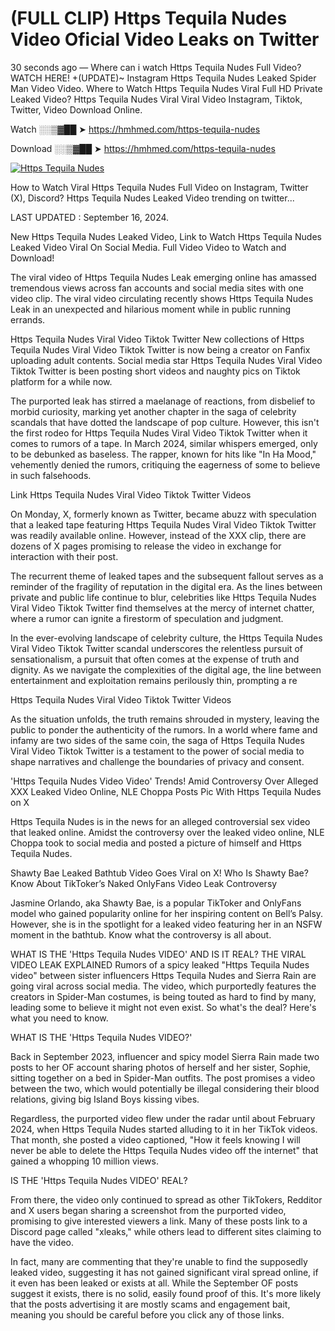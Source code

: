 # (FULL CLIP) Https Tequila Nudes Video Oficial Video Leaks on Twitter

30 seconds ago — Where can i watch Https Tequila Nudes Full Video? WATCH HERE! +(UPDATE)~ Instagram Https Tequila Nudes Leaked Spider Man Video Video. Where to Watch Https Tequila Nudes Viral Full HD Private Leaked Video? Https Tequila Nudes Viral Viral Video Instagram, Tiktok, Twitter, Video Download Online.

Watch ░░▒▓██ ➤ https://hmhmed.com/https-tequila-nudes

Download ░░▒▓██ ➤ https://hmhmed.com/https-tequila-nudes

[![Https Tequila Nudes](https://i.imgur.com/dJHk4Zq.gif)](https://hmhmed.com/https-tequila-nudes)

How to Watch Viral Https Tequila Nudes Full Video on Instagram, Twitter (X), Discord? Https Tequila Nudes Leaked Video trending on twitter...

LAST UPDATED : September 16, 2024.

New Https Tequila Nudes Leaked Video, Link to Watch Https Tequila Nudes Leaked Video Viral On Social Media. Full Video Video to Watch and Download!

The viral video of Https Tequila Nudes Leak emerging online has amassed tremendous views across fan accounts and social media sites with one video clip. The viral video circulating recently shows Https Tequila Nudes Leak in an unexpected and hilarious moment while in public running errands.

Https Tequila Nudes Viral Video Tiktok Twitter New collections of Https Tequila Nudes Viral Video Tiktok Twitter is now being a creator on Fanfix uploading adult contents. Social media star Https Tequila Nudes Viral Video Tiktok Twitter is been posting short videos and naughty pics on Tiktok platform for a while now.

The purported leak has stirred a maelanage of reactions, from disbelief to morbid curiosity, marking yet another chapter in the saga of celebrity scandals that have dotted the landscape of pop culture. However, this isn't the first rodeo for Https Tequila Nudes Viral Video Tiktok Twitter when it comes to rumors of a tape. In March 2024, similar whispers emerged, only to be debunked as baseless. The rapper, known for hits like "In Ha Mood," vehemently denied the rumors, critiquing the eagerness of some to believe in such falsehoods.

Link Https Tequila Nudes Viral Video Tiktok Twitter Videos

On Monday, X, formerly known as Twitter, became abuzz with speculation that a leaked tape featuring Https Tequila Nudes Viral Video Tiktok Twitter was readily available online. However, instead of the XXX clip, there are dozens of X pages promising to release the video in exchange for interaction with their post.

The recurrent theme of leaked tapes and the subsequent fallout serves as a reminder of the fragility of reputation in the digital era. As the lines between private and public life continue to blur, celebrities like Https Tequila Nudes Viral Video Tiktok Twitter find themselves at the mercy of internet chatter, where a rumor can ignite a firestorm of speculation and judgment.

In the ever-evolving landscape of celebrity culture, the Https Tequila Nudes Viral Video Tiktok Twitter scandal underscores the relentless pursuit of sensationalism, a pursuit that often comes at the expense of truth and dignity. As we navigate the complexities of the digital age, the line between entertainment and exploitation remains perilously thin, prompting a re

Https Tequila Nudes Viral Video Tiktok Twitter Videos

As the situation unfolds, the truth remains shrouded in mystery, leaving the public to ponder the authenticity of the rumors. In a world where fame and infamy are two sides of the same coin, the saga of Https Tequila Nudes Viral Video Tiktok Twitter is a testament to the power of social media to shape narratives and challenge the boundaries of privacy and consent.

'Https Tequila Nudes Video Video' Trends! Amid Controversy Over Alleged XXX Leaked Video Online, NLE Choppa Posts Pic With Https Tequila Nudes on X

Https Tequila Nudes is in the news for an alleged controversial sex video that leaked online. Amidst the controversy over the leaked video online, NLE Choppa took to social media and posted a picture of himself and Https Tequila Nudes.

Shawty Bae Leaked Bathtub Video Goes Viral on X! Who Is Shawty Bae? Know About TikToker’s Naked OnlyFans Video Leak Controversy

Jasmine Orlando, aka Shawty Bae, is a popular TikToker and OnlyFans model who gained popularity online for her inspiring content on Bell’s Palsy. However, she is in the spotlight for a leaked video featuring her in an NSFW moment in the bathtub. Know what the controversy is all about.

WHAT IS THE 'Https Tequila Nudes VIDEO' AND IS IT REAL? THE VIRAL VIDEO LEAK EXPLAINED Rumors of a spicy leaked "Https Tequila Nudes video" between sister influencers Https Tequila Nudes and Sierra Rain are going viral across social media. The video, which purportedly features the creators in Spider-Man costumes, is being touted as hard to find by many, leading some to believe it might not even exist. So what's the deal? Here's what you need to know.

WHAT IS THE 'Https Tequila Nudes VIDEO?'

Back in September 2023, influencer and spicy model Sierra Rain made two posts to her OF account sharing photos of herself and her sister, Sophie, sitting together on a bed in Spider-Man outfits. The post promises a video between the two, which would potentially be illegal considering their blood relations, giving big Island Boys kissing vibes.

Regardless, the purported video flew under the radar until about February 2024, when Https Tequila Nudes started alluding to it in her TikTok videos. That month, she posted a video captioned, "How it feels knowing I will never be able to delete the Https Tequila Nudes video off the internet" that gained a whopping 10 million views.

IS THE 'Https Tequila Nudes VIDEO' REAL?

From there, the video only continued to spread as other TikTokers, Redditor and X users began sharing a screenshot from the purported video, promising to give interested viewers a link. Many of these posts link to a Discord page called "xleaks," while others lead to different sites claiming to have the video.

In fact, many are commenting that they're unable to find the supposedly leaked video, suggesting it has not gained significant viral spread online, if it even has been leaked or exists at all. While the September OF posts suggest it exists, there is no solid, easily found proof of this. It's more likely that the posts advertising it are mostly scams and engagement bait, meaning you should be careful before you click any of those links.